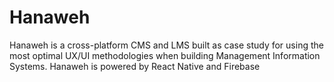 # Hanaweh
Hanaweh is a cross-platform CMS and LMS built as case study for using the most optimal UX/UI methodologies when building Management Information Systems.
Hanaweh is powered by React Native and Firebase
